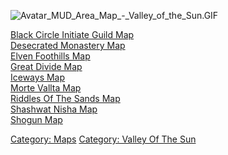 ![](Avatar_MUD_Area_Map_-_Valley_of_the_Sun.GIF "Avatar_MUD_Area_Map_-_Valley_of_the_Sun.GIF")

[Black Circle Initiate Guild
Map](Black_Circle_Initiate_Guild_Map "wikilink")  
[Desecrated Monastery Map](Desecrated_Monastery_Map "wikilink")  
[Elven Foothills Map](Elven_Foothills_Map "wikilink")  
[Great Divide Map](Great_Divide_Map "wikilink")  
[Iceways Map](Iceways_Map "wikilink")  
[Morte Vallta Map](Morte_Vallta_Map "wikilink")  
[Riddles Of The Sands Map](Riddles_Of_The_Sands_Map "wikilink")  
[Shashwat Nisha Map](Shashwat_Nisha_Map "wikilink")  
[Shogun Map](Shogun_Map "wikilink")  

[Category: Maps](Category:_Maps "wikilink") [Category: Valley Of The
Sun](Category:_Valley_Of_The_Sun "wikilink")
